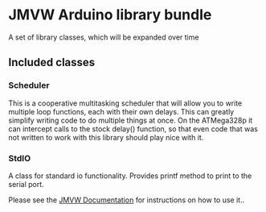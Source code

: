 # JMVW Arduino library bundle

A set of library classes, which will be expanded over time

## Included classes

 ### Scheduler
 This is a cooperative multitasking scheduler that will allow you to write multiple loop functions, each with their own delays. This can greatly simplify writing code to do multiple things at once. On the ATMega328p it can intercept calls to the stock delay() function, so that even code that was not written to work with this library should play nice with it. 
 
 ### StdIO
  A class for standard io functionality. Provides printf method to print to the serial port.


Please see the [JMVW Documentation](https://github.com/NetworkAndSoftware/JMVW/wiki) for instructions on how to use it..
